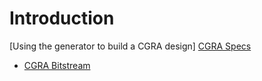 # Introduction

[Using the generator to build a CGRA design]
[CGRA Specs](CGRA-Specs/intro.md)
* [CGRA Bitstream](CGRA-Specs/bitstream-spec.md)
